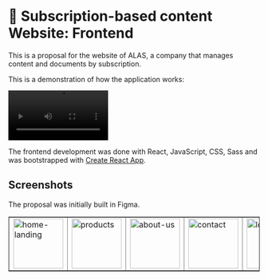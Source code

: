 # :rocket: Subscription-based content Website: Frontend

This is a proposal for the website of ALAS, a company that manages content and documents by subscription.

This is a demonstration of how the application works:

<video width="200"
src="https://user-images.githubusercontent.com/77861287/162756415-ccf86afe-d964-48f2-ad09-da1903fa2c36.mov"></video>


The frontend development was done with React, JavaScript, CSS, Sass and was bootstrapped with [Create React App](https://create-react-app.dev/).

## Screenshots
The proposal was initially built in Figma.

<table border>
<tbody>
<tr>
	<td><img class="test" width="100" alt="home-landing" src="https://user-images.githubusercontent.com/77861287/162756535-0d876b7c-65d8-41b8-9d08-3893b24a5d59.png"></td>
	<td><img width="100" alt="products" src="https://user-images.githubusercontent.com/77861287/162756932-9dc42d46-7544-4030-9c46-08ae91cb53c8.png"></td>
	<td><img width="100" alt="about-us" src="https://user-images.githubusercontent.com/77861287/162757075-b31364ce-4069-40a2-b422-e9f0ac3830d4.png"></td>
	<td><img width="100" alt="contact" src="https://user-images.githubusercontent.com/77861287/162757188-3a874100-bac6-491b-a254-17d4a2b98eee.png"></td>
	<td><img width="100" alt="login" src="https://user-images.githubusercontent.com/77861287/162757304-fb5c5ea1-fb35-4e05-8f71-547dcda7411f.png"> </td>
</tr>
</tbody>
</table>

<!--stackedit_data:
eyJoaXN0b3J5IjpbMjAwNTMxOTkzMywxMjc2Mjg4NTM0LC03Mz
QwNTY3NjgsNjkzNzU5NTg5LDgxNDY3NjM2NiwtNjM0MDA1MDcw
LC0xODc2MzQ0NjUxXX0=
-->